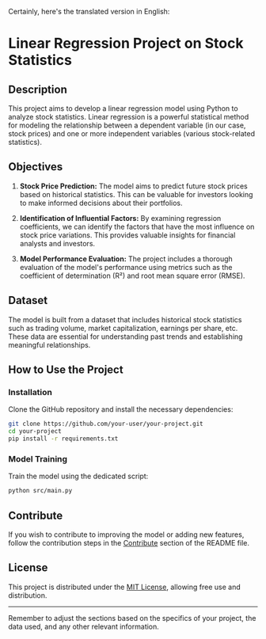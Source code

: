 Certainly, here's the translated version in English:

# Linear Regression Project on Stock Statistics


## Description

This project aims to develop a linear regression model using Python to analyze stock statistics. Linear regression is a powerful statistical method for modeling the relationship between a dependent variable (in our case, stock prices) and one or more independent variables (various stock-related statistics).

## Objectives

1. **Stock Price Prediction:** The model aims to predict future stock prices based on historical statistics. This can be valuable for investors looking to make informed decisions about their portfolios.

2. **Identification of Influential Factors:** By examining regression coefficients, we can identify the factors that have the most influence on stock price variations. This provides valuable insights for financial analysts and investors.

3. **Model Performance Evaluation:** The project includes a thorough evaluation of the model's performance using metrics such as the coefficient of determination (R²) and root mean square error (RMSE).

## Dataset

The model is built from a dataset that includes historical stock statistics such as trading volume, market capitalization, earnings per share, etc. These data are essential for understanding past trends and establishing meaningful relationships.

## How to Use the Project

### Installation

Clone the GitHub repository and install the necessary dependencies:

```bash
git clone https://github.com/your-user/your-project.git
cd your-project
pip install -r requirements.txt
```

### Model Training

Train the model using the dedicated script:

```bash
python src/main.py
```

## Contribute

If you wish to contribute to improving the model or adding new features, follow the contribution steps in the [Contribute](#contribute) section of the README file.

## License

This project is distributed under the [MIT License](link_to_license), allowing free use and distribution.

---
Remember to adjust the sections based on the specifics of your project, the data used, and any other relevant information.